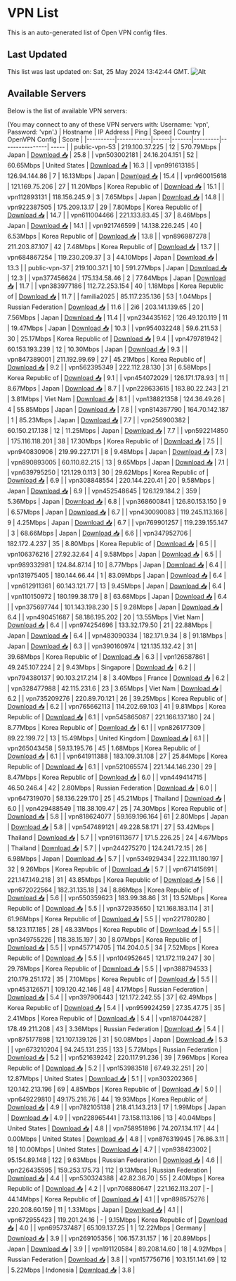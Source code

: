 # VPN List

This is an auto-generated list of Open VPN config files.

## Last Updated

This list was last updated on: Sat, 25 May 2024 13:42:44 GMT.
![Alt](https://repobeats.axiom.co/api/embed/186b98318ef1479477931607c1ad7d823f12451f.svg "Repobeats analytics image")

## Available Servers

Below is the list of available VPN servers:

(You may connect to any of these VPN servers with: Username: 'vpn', Password: 'vpn'.)
| Hostname | IP Address | Ping | Speed | Country | OpenVPN Config | Score |
|----------|------------|------|-------|---------|----------------| ----- |
| public-vpn-53 | 219.100.37.225 | 12 | 570.79Mbps | Japan | [Download 📥](./configs/server_0_JP.ovpn) | 25.8 |
| vpn503002181 | 24.16.204.151 | 52 | 60.65Mbps | United States | [Download 📥](./configs/server_1_US.ovpn) | 16.3 |
| vpn991613185 | 126.94.144.86 | 7 | 16.13Mbps | Japan | [Download 📥](./configs/server_2_JP.ovpn) | 15.4 |
| vpn960015618 | 121.169.75.206 | 27 | 11.20Mbps | Korea Republic of | [Download 📥](./configs/server_3_KR.ovpn) | 15.1 |
| vpn112893131 | 118.156.245.9 | 3 | 7.65Mbps | Japan | [Download 📥](./configs/server_4_JP.ovpn) | 14.8 |
| vpn922387505 | 175.209.13.17 | 29 | 7.80Mbps | Korea Republic of | [Download 📥](./configs/server_5_KR.ovpn) | 14.7 |
| vpn611004466 | 221.133.83.45 | 37 | 8.46Mbps | Japan | [Download 📥](./configs/server_6_JP.ovpn) | 14.1 |
| vpn921746599 | 14.138.226.245 | 40 | 6.53Mbps | Korea Republic of | [Download 📥](./configs/server_7_KR.ovpn) | 13.8 |
| vpn896987278 | 211.203.87.107 | 42 | 7.48Mbps | Korea Republic of | [Download 📥](./configs/server_8_KR.ovpn) | 13.7 |
| vpn684867254 | 119.230.209.37 | 3 | 44.10Mbps | Japan | [Download 📥](./configs/server_9_JP.ovpn) | 13.3 |
| public-vpn-37 | 219.100.37.1 | 10 | 591.27Mbps | Japan | [Download 📥](./configs/server_10_JP.ovpn) | 12.3 |
| vpn377456624 | 175.134.58.46 | 2 | 77.64Mbps | Japan | [Download 📥](./configs/server_11_JP.ovpn) | 11.7 |
| vpn383977186 | 112.72.253.154 | 40 | 1.18Mbps | Korea Republic of | [Download 📥](./configs/server_12_KR.ovpn) | 11.7 |
| familia2025 | 85.117.235.136 | 53 | 1.04Mbps | Russian Federation | [Download 📥](./configs/server_13_RU.ovpn) | 11.6 |
| 2i6 | 203.141.139.65 | 20 | 7.56Mbps | Japan | [Download 📥](./configs/server_14_JP.ovpn) | 11.4 |
| vpn234435162 | 126.49.120.119 | 11 | 19.47Mbps | Japan | [Download 📥](./configs/server_15_JP.ovpn) | 10.3 |
| vpn954032248 | 59.6.211.53 | 30 | 25.17Mbps | Korea Republic of | [Download 📥](./configs/server_16_KR.ovpn) | 9.4 |
| vpn479781942 | 60.153.193.239 | 12 | 10.30Mbps | Japan | [Download 📥](./configs/server_17_JP.ovpn) | 9.3 |
| vpn847389001 | 211.192.99.69 | 27 | 45.21Mbps | Korea Republic of | [Download 📥](./configs/server_18_KR.ovpn) | 9.2 |
| vpn562395349 | 222.112.28.130 | 31 | 6.58Mbps | Korea Republic of | [Download 📥](./configs/server_19_KR.ovpn) | 9.1 |
| vpn454072029 | 126.171.178.93 | 11 | 8.67Mbps | Japan | [Download 📥](./configs/server_20_JP.ovpn) | 8.7 |
| vpn228633615 | 183.80.22.243 | 21 | 3.81Mbps | Viet Nam | [Download 📥](./configs/server_21_VN.ovpn) | 8.1 |
| vpn138821358 | 124.36.49.26 | 4 | 55.85Mbps | Japan | [Download 📥](./configs/server_22_JP.ovpn) | 7.8 |
| vpn814367790 | 164.70.142.187 | 1 | 85.23Mbps | Japan | [Download 📥](./configs/server_23_JP.ovpn) | 7.7 |
| vpn256900382 | 60.150.217.138 | 12 | 11.25Mbps | Japan | [Download 📥](./configs/server_24_JP.ovpn) | 7.7 |
| vpn592214850 | 175.116.118.201 | 38 | 17.30Mbps | Korea Republic of | [Download 📥](./configs/server_25_KR.ovpn) | 7.5 |
| vpn940830906 | 219.99.227.171 | 8 | 9.48Mbps | Japan | [Download 📥](./configs/server_26_JP.ovpn) | 7.3 |
| vpn890893005 | 60.110.82.215 | 13 | 9.65Mbps | Japan | [Download 📥](./configs/server_27_JP.ovpn) | 7.1 |
| vpn639795250 | 121.129.0.113 | 30 | 29.62Mbps | Korea Republic of | [Download 📥](./configs/server_28_KR.ovpn) | 6.9 |
| vpn308848554 | 220.144.220.41 | 20 | 9.58Mbps | Japan | [Download 📥](./configs/server_29_JP.ovpn) | 6.9 |
| vpn452548645 | 126.129.184.2 | 359 | 5.36Mbps | Japan | [Download 📥](./configs/server_30_JP.ovpn) | 6.8 |
| vpn368600841 | 126.80.153.150 | 9 | 6.57Mbps | Japan | [Download 📥](./configs/server_31_JP.ovpn) | 6.7 |
| vpn430090083 | 119.245.113.166 | 9 | 4.25Mbps | Japan | [Download 📥](./configs/server_32_JP.ovpn) | 6.7 |
| vpn769901257 | 119.239.155.147 | 3 | 68.66Mbps | Japan | [Download 📥](./configs/server_33_JP.ovpn) | 6.6 |
| vpn347952706 | 182.172.4.237 | 35 | 8.80Mbps | Korea Republic of | [Download 📥](./configs/server_34_KR.ovpn) | 6.5 |
| vpn106376216 | 27.92.32.64 | 4 | 9.58Mbps | Japan | [Download 📥](./configs/server_35_JP.ovpn) | 6.5 |
| vpn989332981 | 124.84.87.14 | 10 | 8.77Mbps | Japan | [Download 📥](./configs/server_36_JP.ovpn) | 6.4 |
| vpn131975405 | 180.144.66.44 | 1 | 83.09Mbps | Japan | [Download 📥](./configs/server_37_JP.ovpn) | 6.4 |
| vpn612911361 | 60.143.121.77 | 13 | 9.45Mbps | Japan | [Download 📥](./configs/server_38_JP.ovpn) | 6.4 |
| vpn110150972 | 180.199.38.179 | 8 | 63.68Mbps | Japan | [Download 📥](./configs/server_39_JP.ovpn) | 6.4 |
| vpn375697744 | 101.143.198.230 | 5 | 9.28Mbps | Japan | [Download 📥](./configs/server_40_JP.ovpn) | 6.4 |
| vpn490451687 | 58.186.195.202 | 20 | 13.55Mbps | Viet Nam | [Download 📥](./configs/server_41_VN.ovpn) | 6.4 |
| vpn974254696 | 133.32.179.50 | 21 | 22.88Mbps | Japan | [Download 📥](./configs/server_42_JP.ovpn) | 6.4 |
| vpn483090334 | 182.171.9.34 | 8 | 91.18Mbps | Japan | [Download 📥](./configs/server_43_JP.ovpn) | 6.3 |
| vpn390160974 | 121.135.132.42 | 31 | 39.68Mbps | Korea Republic of | [Download 📥](./configs/server_44_KR.ovpn) | 6.3 |
| vpn126587861 | 49.245.107.224 | 2 | 9.43Mbps | Singapore | [Download 📥](./configs/server_45_SG.ovpn) | 6.2 |
| vpn794380137 | 90.103.217.214 | 8 | 3.40Mbps | France | [Download 📥](./configs/server_46_FR.ovpn) | 6.2 |
| vpn328477988 | 42.115.231.6 | 23 | 3.65Mbps | Viet Nam | [Download 📥](./configs/server_47_VN.ovpn) | 6.2 |
| vpn735209276 | 220.89.70.121 | 26 | 39.25Mbps | Korea Republic of | [Download 📥](./configs/server_48_KR.ovpn) | 6.2 |
| vpn765662113 | 114.202.69.103 | 41 | 9.81Mbps | Korea Republic of | [Download 📥](./configs/server_49_KR.ovpn) | 6.1 |
| vpn545865087 | 221.166.137.180 | 24 | 8.77Mbps | Korea Republic of | [Download 📥](./configs/server_50_KR.ovpn) | 6.1 |
| vpn826177309 | 89.22.199.72 | 13 | 15.49Mbps | United Kingdom | [Download 📥](./configs/server_51_GB.ovpn) | 6.1 |
| vpn265043458 | 59.13.195.76 | 45 | 1.68Mbps | Korea Republic of | [Download 📥](./configs/server_52_KR.ovpn) | 6.1 |
| vpn641911388 | 183.109.31.108 | 27 | 25.84Mbps | Korea Republic of | [Download 📥](./configs/server_53_KR.ovpn) | 6.1 |
| vpn521065574 | 221.144.146.230 | 29 | 8.47Mbps | Korea Republic of | [Download 📥](./configs/server_54_KR.ovpn) | 6.0 |
| vpn449414715 | 46.50.246.4 | 42 | 2.80Mbps | Russian Federation | [Download 📥](./configs/server_55_RU.ovpn) | 6.0 |
| vpn647319070 | 58.136.229.170 | 25 | 45.21Mbps | Thailand | [Download 📥](./configs/server_56_TH.ovpn) | 6.0 |
| vpn429488549 | 118.38.109.47 | 25 | 74.30Mbps | Korea Republic of | [Download 📥](./configs/server_57_KR.ovpn) | 5.8 |
| vpn818624077 | 59.169.196.164 | 61 | 2.80Mbps | Japan | [Download 📥](./configs/server_58_JP.ovpn) | 5.8 |
| vpn547489121 | 49.228.58.171 | 27 | 53.42Mbps | Thailand | [Download 📥](./configs/server_59_TH.ovpn) | 5.7 |
| vpn916113677 | 171.5.226.25 | 24 | 4.67Mbps | Thailand | [Download 📥](./configs/server_60_TH.ovpn) | 5.7 |
| vpn244275270 | 124.241.72.15 | 26 | 6.98Mbps | Japan | [Download 📥](./configs/server_61_JP.ovpn) | 5.7 |
| vpn534929434 | 222.111.180.197 | 32 | 9.26Mbps | Korea Republic of | [Download 📥](./configs/server_62_KR.ovpn) | 5.7 |
| vpn671415691 | 221.147.149.218 | 31 | 43.85Mbps | Korea Republic of | [Download 📥](./configs/server_63_KR.ovpn) | 5.6 |
| vpn672022564 | 182.31.135.18 | 34 | 8.86Mbps | Korea Republic of | [Download 📥](./configs/server_64_KR.ovpn) | 5.6 |
| vpn550359623 | 183.99.38.86 | 31 | 13.52Mbps | Korea Republic of | [Download 📥](./configs/server_65_KR.ovpn) | 5.5 |
| vpn372935650 | 121.168.183.114 | 31 | 61.96Mbps | Korea Republic of | [Download 📥](./configs/server_66_KR.ovpn) | 5.5 |
| vpn221780280 | 58.123.117.185 | 28 | 48.33Mbps | Korea Republic of | [Download 📥](./configs/server_67_KR.ovpn) | 5.5 |
| vpn349755226 | 118.38.15.197 | 30 | 8.07Mbps | Korea Republic of | [Download 📥](./configs/server_68_KR.ovpn) | 5.5 |
| vpn457714705 | 114.204.0.5 | 34 | 7.52Mbps | Korea Republic of | [Download 📥](./configs/server_69_KR.ovpn) | 5.5 |
| vpn104952645 | 121.172.119.247 | 30 | 29.78Mbps | Korea Republic of | [Download 📥](./configs/server_70_KR.ovpn) | 5.5 |
| vpn388794533 | 210.179.251.172 | 35 | 7.10Mbps | Korea Republic of | [Download 📥](./configs/server_71_KR.ovpn) | 5.5 |
| vpn453126571 | 109.120.42.146 | 48 | 4.17Mbps | Russian Federation | [Download 📥](./configs/server_72_RU.ovpn) | 5.4 |
| vpn397906443 | 121.172.242.55 | 37 | 62.49Mbps | Korea Republic of | [Download 📥](./configs/server_73_KR.ovpn) | 5.4 |
| vpn959924259 | 27.35.47.75 | 35 | 2.41Mbps | Korea Republic of | [Download 📥](./configs/server_74_KR.ovpn) | 5.4 |
| vpn187044287 | 178.49.211.208 | 43 | 3.36Mbps | Russian Federation | [Download 📥](./configs/server_75_RU.ovpn) | 5.4 |
| vpn875177898 | 121.107.139.126 | 31 | 50.08Mbps | Japan | [Download 📥](./configs/server_76_JP.ovpn) | 5.3 |
| vpn673210204 | 94.245.131.235 | 133 | 5.72Mbps | Russian Federation | [Download 📥](./configs/server_77_RU.ovpn) | 5.2 |
| vpn521639242 | 220.117.91.236 | 39 | 7.96Mbps | Korea Republic of | [Download 📥](./configs/server_78_KR.ovpn) | 5.2 |
| vpn153983518 | 67.49.32.251 | 20 | 12.87Mbps | United States | [Download 📥](./configs/server_79_US.ovpn) | 5.1 |
| vpn303202366 | 120.142.213.196 | 69 | 4.85Mbps | Korea Republic of | [Download 📥](./configs/server_80_KR.ovpn) | 5.0 |
| vpn649229810 | 49.175.216.76 | 44 | 19.93Mbps | Korea Republic of | [Download 📥](./configs/server_81_KR.ovpn) | 4.9 |
| vpn782105138 | 218.41.143.213 | 17 | 1.99Mbps | Japan | [Download 📥](./configs/server_82_JP.ovpn) | 4.9 |
| vpn228965441 | 73.158.113.186 | 13 | 40.04Mbps | United States | [Download 📥](./configs/server_83_US.ovpn) | 4.8 |
| vpn758951896 | 74.207.134.117 | 44 | 0.00Mbps | United States | [Download 📥](./configs/server_84_US.ovpn) | 4.8 |
| vpn876319945 | 76.86.3.11 | 18 | 10.00Mbps | United States | [Download 📥](./configs/server_85_US.ovpn) | 4.7 |
| vpn938423002 | 95.154.89.148 | 122 | 9.63Mbps | Russian Federation | [Download 📥](./configs/server_86_RU.ovpn) | 4.6 |
| vpn226435595 | 159.253.175.73 | 112 | 9.13Mbps | Russian Federation | [Download 📥](./configs/server_87_RU.ovpn) | 4.4 |
| vpn530324388 | 42.82.36.70 | 55 | 2.40Mbps | Korea Republic of | [Download 📥](./configs/server_88_KR.ovpn) | 4.2 |
| vpn706880647 | 221.162.113.207 | - | 44.14Mbps | Korea Republic of | [Download 📥](./configs/server_89_KR.ovpn) | 4.1 |
| vpn898575276 | 220.208.60.159 | 11 | 1.33Mbps | Japan | [Download 📥](./configs/server_90_JP.ovpn) | 4.1 |
| vpn672955423 | 119.201.24.16 | - | 9.15Mbps | Korea Republic of | [Download 📥](./configs/server_91_KR.ovpn) | 4.0 |
| vpn695737487 | 65.109.137.25 | 1 | 12.22Mbps | Germany | [Download 📥](./configs/server_92_DE.ovpn) | 3.9 |
| vpn269105356 | 106.157.31.157 | 16 | 20.89Mbps | Japan | [Download 📥](./configs/server_93_JP.ovpn) | 3.9 |
| vpn191120584 | 89.208.14.60 | 18 | 4.92Mbps | Russian Federation | [Download 📥](./configs/server_94_RU.ovpn) | 3.8 |
| vpn157756716 | 103.151.141.69 | 12 | 5.22Mbps | Indonesia | [Download 📥](./configs/server_95_ID.ovpn) | 3.8 |
